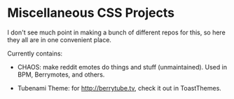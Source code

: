 Miscellaneous CSS Projects
==========================

I don't see much point in making a bunch of different repos for this, so here they all are in one convenient place.

Currently contains:

* CHAOS: make reddit emotes do things and stuff (unmaintained). Used in BPM, Berrymotes, and others.

* Tubenami Theme: for http://berrytube.tv, check it out in ToastThemes.
